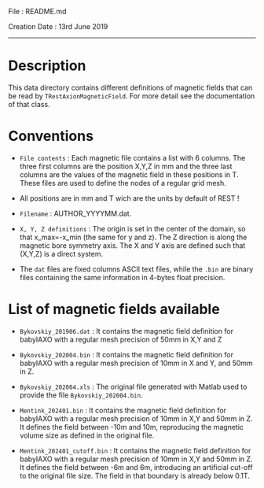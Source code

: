 
File : README.md

Creation Date : 13rd June 2019

---

Description
===========

This data directory contains different definitions of magnetic fields that can be read by `TRestAxionMagneticField`. For more detail see the documentation of that class.

Conventions
===========

- `File contents` : Each magnetic file contains a list with 6 columns. The three first columns are the position X,Y,Z in mm and the three last columns are the values of the magnetic field in these positions in T. These files are used to define the nodes of a regular grid mesh.

- All positions are in mm and T wich are the units by default of REST !

- `Filename` : AUTHOR_YYYYMM.dat.

- `X, Y, Z definitions` : The origin is set in the center of the domain, so that x_max=-x_min (the same for y and z). The Z direction is along the magnetic bore symmetry axis. The X and Y axis are defined such that (X,Y,Z) is a direct system.

- The `dat` files are fixed columns ASCII text files, while the `.bin` are binary files containing the same information in 4-bytes float precision.


List of magnetic fields available 
=================================

- `Bykovskiy_201906.dat` : It contains the magnetic field definition for babyIAXO with a regular mesh precision of 50mm in X,Y and Z

- `Bykovskiy_202004.bin` : It contains the magnetic field definition for babyIAXO with a regular mesh precision of 10mm in X and Y, and 50mm in Z.

- `Bykovskiy_202004.xls` : The original file generated with Matlab used to provide the file `Bykovskiy_202004.bin`.

- `Mentink_202401.bin` : It contains the magnetic field definition for babyIAXO with a regular mesh precision of 10mm in X,Y and 50mm in Z. It defines the field between -10m and 10m, reproducing the magnetic volume size as defined in the original file.

- `Mentink_202401_cutoff.bin` : It contains the magnetic field definition for babyIAXO with a regular mesh precision of 10mm in X,Y and 50mm in Z. It defines the field between -6m and 6m, introducing an artificial cut-off to the original file size. The field in that boundary is already below 0.1T.
